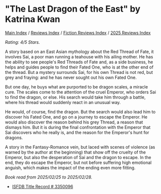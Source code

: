 # "The Last Dragon of the East" by Katrina Kwan

[Main Index](../../../README.md) / [Reviews Index](../../README.md) / [Fiction Reviews Index](../README.md) / [2025 Reviews Index](README.md)

*Rating: 4/5 Stars.*

A story based on an East Asian mythology about the Red Thread of Fate, it involves Sai, a poor man running a teahouse with his ailing mother. He has the ability to see people's Red Threads of Fate and, as a side business, he helps and guides people to find their Fated One, who is at the other end of the thread. But a mystery surrounds Sai, for his own Thread is not red, but grey and fraying: and he has never sought out his own Fated One.

But one day, he buys what are purported to be dragon scales, a miracle cure. The scales come to the attention of the cruel Emperor, who orders Sai to find the dragon, or else. His search would take him through a battle, where his thread would suddenly react in an unusual way.

He would, of course, find the dragon. But the search would also lead him to discover his Fated One, and go on a journey to escape the Emperor. He would also discover the reason behind his grey Thread, a reason that dismays him. But it is during the final confrontation with the Emperor that Sai discovers who he really is, and the reason for the Emperor's hunt for dragons.

A story in the Fantasy-Romance vein, but laced with scenes of violence (as warned by the author at the beginning) that show off the cruelty of the Emperor, but also the desperation of Sai and the dragon to escape. In the end, they do escape the Emperor, but not before suffering high emotional anguish, which makes the impact of the ending even more fitting.

*Book read from 2025/02/25 to 2025/02/28.*

- [ISFDB Title Record # 3350096](https://www.isfdb.org/cgi-bin/title.cgi?3350096)
